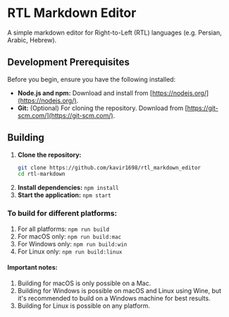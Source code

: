 # RTL Markdown Editor

A simple markdown editor for Right-to-Left (RTL) languages (e.g. Persian, Arabic, Hebrew).

## Development Prerequisites

Before you begin, ensure you have the following installed:

- **Node.js and npm:** Download and install from [https://nodejs.org/](https://nodejs.org/).
- **Git:** (Optional) For cloning the repository. Download from [https://git-scm.com/](https://git-scm.com/).

## Building

1. **Clone the repository:**
   ```bash
   git clone https://github.com/kavir1698/rtl_markdown_editor
   cd rtl-markdown
   ```
2. **Install dependencies:**
  `npm install`
3. **Start the application:**
  `npm start`

### To build for different platforms:

1. For all platforms: `npm run build`
2. For macOS only: `npm run build:mac`
3. For Windows only: `npm run build:win`
4. For Linux only: `npm run build:linux`

#### Important notes:

1. Building for macOS is only possible on a Mac.
2. Building for Windows is possible on macOS and Linux using Wine, but it's recommended to build on a Windows machine for best results.
3. Building for Linux is possible on any platform.
